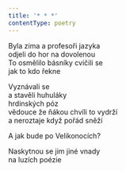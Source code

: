 ```yaml
---
title: '* * *'
contentType: poetry
---
```


<section>

Byla zima a profesoři jazyka  
odjeli do hor na dovolenou  
To osmělilo básníky cvičili se  
jak to kdo řekne

Vyznávali se  
a stavěli huhuláky  
hrdinských póz  
vědouce že ňákou chvíli to vydrží  
a neroztaje když pořád sněží

A jak bude po Velikonocích?

Naskytnou se jim jiné vnady  
na luzích poézie

</section>
